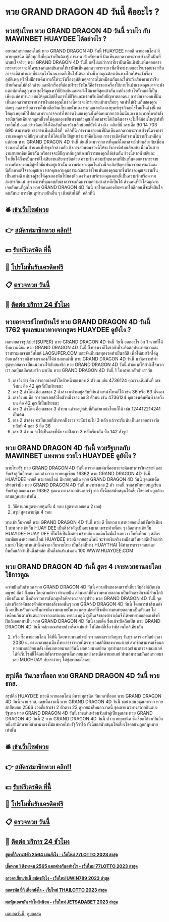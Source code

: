 # หวย GRAND DRAGON 4D วันนี้ คืออะไร ?
## หวยหุ้นไทย หวย GRAND DRAGON 4D วันนี้ รวยไว กับ MAWINBET HUAYDEE ได้อย่างไร ?
อยากเล่นหวยออนไลน์ หวย GRAND DRAGON 4D วันนี้ HUAYDEE หวยดี หวยออนไลน์ มีหวยทุกชนิด นี่คือทุกสิ่งที่คุณจำเป็นต้องรู้
การงาน
สำหรับคนที่ ฝันเห็นดอกดาวกระจาย ช่างเป็นฝันที่น่าสนใจจริงๆ หวย GRAND DRAGON 4D วันนี้ แต่ไม่แน่ว่าการที่เราฝันเห็นเชิงฝันเห็นดอกดาวกระจายอาจจะมีใครบางคนดลบันดาลให้เราฝันเห็นดอกดาวกระจาย เพื่อที่จะบ่งบอกอะไรบางอย่าง หรืออาจจะมีคำทำนายที่น่าสนใจในอนาคตก็เป็นไปได้นะ ช่วงนี้หากคุณต้องเดินทางไกลให้ระวังเรื่องอุบัติเหตุ หรือไม่มีการเดินทางก็ให้ระวังเรื่องอุบัติเหตุจากรถได้เหมือนกันและให้ระวังเรื่องอาการเจ็บป่วยที่คาดไม่ถึงอีกด้วย และอีกเรื่องที่ต้องเฝ้าระวังนั่นก็คือข้าวของเครื่องใช้ภายในบ้านของคุณอาจจะพัง แตกหักหรือสูญหาย ขอให้คุณหาวิธีป้องกันและระวังให้มากที่สุดแล้วกัน แต่ถึงอย่างไรทั้งหมดก็เป็นเพียงแค่คำทำนาย ขอให้คุณมีสติในการใช้ชีวิตและพร้อมรับมือกับปัญหาตลอดนะ
การเงินของคนที่ฝันเห็นดอกดาวกระจาย การเงินของคุณในช่วงนี้ควรจะมีรายจ่ายเข้ามาเรื่อยๆ จนทำให้เงินเก็บของคุณค่อยๆ ลดลงหรืออาจจะไม่เหลือเงินเก็บเลยนั่นเอง หากคุณจะต้องลงทุนทำธุรกิจอะไรใหม่ในช่วงนี้ ขอให้คุณหยุดพักไปก่อนเพราะอาจจะทำให้การเงินของคุณนั้นติดลบมากกว่าเดิมนั่นเอง และหากใครกำลังรอเงินก้อนคืนจากลูกหนี้ขอให้คุณลองขยันทวงแล้วคุณมีโอกาสจะได้เงินคืนอาจจะไม่ได้ก้อนใหญ่เท่าที่เขายืมไป ๐แต่อย่างน้อยก็ยังได้กลับคืนมาบ้างเล็กน้อยก็ยังดี
อ้างอิง  คลิกที่นี่
เลขเด็ด
90 14 703 690
สามารถรับข่าวสารเพิ่มเติมได้ที่  คลิกที่นี่
การงานของคนที่ฝันเห็นดอกดาวกระจาย ช่วงนี้ดวงการงานของคุณจะมีปัญหาเข้ามาให้ได้แก้ไข ปัญหาเข้ามาที่คิดไม่ตก การงานติดขัดทำงานไม่ราบรื่นเหมือนแต่ก่อน หวย GRAND DRAGON 4D วันนี้ อันเนื่องมาจากการที่คุณมีโอกาสจะมีปากเสียงกับเพื่อนร่วมงานได้นั่น ส่วนคนที่ทำธุรกิจส่วนตัว กิจการส่วนตนช่วงนี้ให้ระวังการมีปากเสียงกับเพื่อนในสายงานสายอาชีพเดียวกัน หรืออาจจะมีปัญหากับลูกน้องบริวารของคุณได้เช่นกัน ช่วงนี้หากตั้งสติและใจเย็นได้ก็จะเป็นการดีไม่เสียงานเสียการอีกด้วย
ความรัก
ความรักของคนที่ฝันเห็นดอกดาวกระจาย ความรักของคนมีคู่หรือมีแฟนอยู่แล้วนั้น ความรักของคุณในช่วงนี้จะเกิดปัญหาที่มาจากอารมณ์และนิสัยเอาแต่ใจของคุณเอง หากคุณควบคุมอารมณ์และเข้าใจแฟนของคุณมากขึ้นรักของคุณจะราบรื่นเป็นอย่างดี แต่บางคู่ขอให้คุณลองหันไปมองตัวเองว่าความรักของคุณตอนนี้เป็นความรักหรือความสงสารกันแน่ เพราะการที่คุณคบกับเขาอาจจะเกิดมาจากความสงสารก็เป็นได้ ส่วนคนที่ยังโสดคุณจะเจอกับคนที่ถูกใจ หวย GRAND DRAGON 4D วันนี้ ขอให้คนลองศึกษาเขาให้ดีก่อนที่จะตัดสินใจคบกันนะ
การเงิน
ดูทำนายฝันอื่น ๆ เพิ่มเติมได้ที่  คลิกที่นี่

## 🛎 [เข้าเว็บไซต์หวย](https://bit.ly/3BG5bNw)
## 👉 [สมัครสมาชิกหวย คลิก!!](https://bit.ly/3BG5bNw)
## 💵 [รับฟรีเครดิต ที่นี้](https://bit.ly/3C3mvgS)
## 👑 [โปรโมชั่นรับเครดิตฟรี](https://bit.ly/3C3mvgS)
## 📋 [ตรวจหวย วันนี้](https://bit.ly/3C3mvgS)
## 📱 [ติดต่อ บริการ 24 ชัวโมง](https://bit.ly/3C3mvgS)

## หวยอาจารย์โกยบ้านไร่ หวย GRAND DRAGON 4D วันนี้ 1762 ชุดเลขแนวทางจากสูตร HUAYDEE ดูยังไง ?
ผลหวยลาวซุปเปอร์(SUPER) หวย GRAND DRAGON 4D วันนี้ วันนี้ ออกอะไร อีก 1 หวยที่ได้รับความนิยม หวย GRAND DRAGON 4D วันนี้ ซึ่งทางเราก็ไม่รอช้าที่จะติดต่อประเทศลาวและรวบรวมผลจากเว็บไซต์ LAOSUPER.COM และจัดเก็บผลทุกงวดทำเป็นสถิติ เพื่อให้สมาชิกได้ดูย้อนหลัง รวมถึงทางเราเองก็ได้นำผลเหล่านี้ หวย GRAND DRAGON 4D วันนี้ มาวิเคราะห์ทำสูตรหวยลาว เป็นแนวทางให้กับสมาชิก หวย GRAND DRAGON 4D วันนี้ ถ้าอยากให้กำลังใจพวกเรา กดปุ่มสมัครสมาชิก มาเป้น หวย GRAND DRAGON 4D วันนี้ 1 ในครอบครัวกับเรากัน
1. เลขวิ่งล่าง คือ การออกเลขตัวใดตัวหนึ่งของเลข 2 ตัวบน เช่น 4736124 คุณวางเดิมพันที่ เลขวิ่งบน คือ 42 คุณก็เป็นฝ่ายชนะ
2. เลข 2 ตัวโต๊ด คือเลขของ 2 ตัวล่าง แต่จะอยู่สลับที่กันตำแหน่งไหนก็ได้ เช่น 36 หรือ 63 นั่นเอง
3. เลขวิ่งบน คือ การออกเลขตัวใดตัวหนึ่งของเลข 3 ตัวบน เช่น 4736124 คุณวางเดิมพันที่ เลขวิ่งบน คือ 42 คุณก็เป็นฝ่ายชนะ
4. เลข 3 ตัวโต๊ด คือเลขของ 3 ตัวบน แต่จะอยู่สลับที่กันตำแหน่งไหนก็ได้ เช่น 124412214241 เป็นต้น
5. เลข 2 ตัวล่าง จะเป็นเลขที่นับจากฝั่งขวา จะนับข้ามไป 3 หลัก แล้วจะเริ่มนับเป็นเลขออกรางวัล หลักที่ 4 และ 5 คือ 36
6. เลข 3 ตัวบน จะได้เป็นเลขที่นับจากฝั่งขวา 3 หลักเรียงกัน คือ 142 ดังรูป

## หวย GRAND DRAGON 4D วันนี้ หวยรัฐบาลกับ MAWINBET แทงหวย รวยไว HUAYDEE ดูยังไง ?
หวยไทยรัฐ หวย GRAND DRAGON 4D วันนี้ ตารางเลขเด่นที่คอหวยจะต้องทำการวิเคราะห์ และจับเข้าคู่กันอีกรอบ แตกต่างจาก หวยหมูเซียน 16362 หวย GRAND DRAGON 4D วันนี้ HUAYDEE หวยดี หวยออนไลน์ มีหวยทุกชนิด หวย GRAND DRAGON 4D วันนี้ ชุดเลขเด็ดปราบเจ้ามือ หวย GRAND DRAGON 4D วันนี้ แนวทางเลข 2 ตัว งวดนี้ จากสำนักหวยหมูเซียน จับเข้าคู่เลขเด่นงวด 16362 ชุดแนวทางสลากกินแบ่งรัฐบาล ทั้งนี้ขอสนับสนุนให้เสี่ยงโชคอย่างถูกต้องตามกฎหมายเท่านั้น
1. วิธีคำนวนสูตรหวยหุ้นทั้ง 4 รอบ (สูตรหาเลขเด่น 2 เลข)
2. สรุป สูตรหวยหุ้น 4 รอบ

ทางเข้าเว็บหวยดี หวย GRAND DRAGON 4D วันนี้ หวย ดี ซื้อหวย แทงหวยออนไลน์ขั้นต่ำเพียง 1 บาท ทางเข้าเว็บ HUAY DEE เป็นสิ่งสำคัญเป็นอย่างมาก เพราะถ้าเพื่อน ๆ เลือกทางเข้าเว็บ HUAYDEE HUAY DEE ที่ไม่ใช้เป็นลิ้งค์ทางเข้าหลัก แอดมินไม่มั่นใจเลยว่า เว็บที่เพื่อน ๆ สมัครสมาชิกแทงหวยออนไลน์ HUAYDEE หวยดี หวยออนไลน์ จะจ่ายเงินจริง เหมือนเว็บหวยดีหรือเปล่า แนะนำให้ทุกท่านเข้าลิ้งค์จาก เว็บหวยไทย เป็นลิ้งค์ที่ทาง HUAYTHAI ได้ทำการตรวจสอบและยืนยันแล้วว่าเป็นลิ้งค์หลัก เป็นลิ้งค์แท้แน่นอน 100
WWW.HUAYDEE.COM

## หวย GRAND DRAGON 4D วันนี้ สูตร 4 เจาะหวยฮานอยโดยใช้การคูณ
ความฝันกับตัวเลข หวย GRAND DRAGON 4D วันนี้ ความฝันของคนเราที่เกี่ยวกับสิ่งมีชีวิตเช่น มนุษย์ สัตว์ สิ่งของ โดยตามตำรา ทำนายฝัน ส่วนมากที่ตีความหมายออกมาเป็นตัวเลขมักจะมีส่วนใกล้เคียงกันมาก ซึ่งเกิดจากการสังเกตุหรือพิจารณาจากรูปร่าง หวย GRAND DRAGON 4D วันนี้ จุดเด่นหรือลำดับของตัวอักษรของสิ่งของนั้นๆ หวย GRAND DRAGON 4D วันนี้ โดยการนำสิ่งเหล่านี้ มาเป็นหลักเกณฑ์ในการตีความหมายนั้นเอง และเเต่ละที่ก็จะตีความหมายออกมาเป็นตัวเลข ไม่เหมือนกันตามจินตนาการของเเต่ละคน เพราะเหตุนี้ ผู้เป็นเจ้าของตำราเดิมจึงได้พยายามถอดเอาสิ่งที่ฝันถึงออกมาเป็น หวย GRAND DRAGON 4D วันนี้ เลขเด็ด ซึ่งแม้จะยึดถือเป็น หวย GRAND DRAGON 4D วันนี้ หลักเกณฑ์ตายตัวหรือ แม่นยำ ไม่ได้แต่ก็เชื่อว่ามีส่วนใกล้เคียงกัน
1. หรือ ซื้อหวยออนไลน์ ได้ที่นี่ โดยหวยมาเลย์จะมีการออกผลรางวัลทุกๆ วันพุธ เสาร์ อาทิตย์ เวลา 2030 น. ตามเวลาของเมืองไทยเราชาวหวยได้รวบรวมสถิติของหวยมาเลย์ สมาชิกสามารถเช็คผลหวยมาเลย์ย้อนหลัง เช็คผลหวยมาเลย์วันนี้ ผลหวยมาเลย์สด ทุกท่านสามรถเข้ามาตรวจผลมาเลย์ ได้ที่เว็บไซต์นี้ได้เลยมีทั้งการหาสูตรเด็ดหวยมาเลย์ เลขเด็ดหวยมาเลย์ ท่านสมารถสมัคเล่นหวยมาเลย์ MUGHUAY กับเราง่ายๆ ไม่ยุ่งยากอะไรเลย

## สรุปคือ วันเวลาที่ออก หวย GRAND DRAGON 4D วันนี้ หวย ธกส.
สรุปคือ HUAYDEE หวยดี หวยออนไลน์ มีหวยทุกชนิด วันเวลาที่ออก หวย GRAND DRAGON 4D วันนี้ หวย ธกส. เลขเด็ดงวดนี้ หวย GRAND DRAGON 4D วันนี้ ขอนำเสนอชุดเลขจาก หวยม้าสีหมอก 2566 งวดที่แล้วเข้า 2 ตัวตรง 23 ดูหวยม้าสีหมอกงวดนี้ ชุดเลขแนวทางสลากกินแบ่งรัฐบาล หวย GRAND DRAGON 4D วันนี้ เลขเด่นพร้อมจับเข้าคู่เป็นชุดเลข หวย GRAND DRAGON 4D วันนี้ 2 หวย GRAND DRAGON 4D วันนี้ ตัว หวยทุกชนิด ซึ่งเรียกได้ว่าเป้นอีกหนึ่งสำนักหวยที่กำลังมาแรงไม่แพ้หวยไทยรัฐก็ว่าได้ ทั้งนี้ขอสนับสนุนให้เสี่ยงโชคอย่างถูกกฎหมายเท่านั้น

## 🛎 [เข้าเว็บไซต์หวย](https://bit.ly/3BG5bNw)
## 👉 [สมัครสมาชิกหวย คลิก!!](https://bit.ly/3BG5bNw)
## 💵 [รับฟรีเครดิต ที่นี้](https://bit.ly/3C3mvgS)
## 👑 [โปรโมชั่นรับเครดิตฟรี](https://bit.ly/3C3mvgS)
## 📋 [ตรวจหวย วันนี้](https://bit.ly/3C3mvgS)
## 📱 [ติดต่อ บริการ 24 ชัวโมง](https://bit.ly/3C3mvgS)

#### [สูตรยี่กีเจาะ3ตัว 2564 เล่นยังไง - เว็บใหม่ 77LOTTO 2023 ล่าสุด](https://atom.io/themes/สูตรยี่กีเจาะ3ตัว%202564%20เล่นยังไง%20-%20เว็บใหม่%2077lotto%202023%20ล่าสุด)
#### [เช็คหวย 1 สิงหาคม 2565 แตกต่างกันอย่างไร - เว็บใหม่ 77LOTTO 2023 ล่าสุด](https://atom.io/themes/เช็คหวย%201%20สิงหาคม%202565%20แตกต่างกันอย่างไร%20-%20เว็บใหม่%2077lotto%202023%20ล่าสุด)
#### [ลาวอาเซียนวันนี้ สมัครยังไง - เว็บใหม่ UWIN789 2023 ล่าสุด](https://atom.io/themes/ลาวอาเซียนวันนี้%20สมัครยังไง%20-%20เว็บใหม่%20uwin789%202023%20ล่าสุด)
#### [ถอดรหัส ยี่กี เลือกยังไง - เว็บใหม่ THAILOTTO 2023 ล่าสุด](https://atom.io/themes/ถอดรหัส%20ยี่กี%20เลือกยังไง%20-%20เว็บใหม่%20thailotto%202023%20ล่าสุด)
#### [ผลหุ้นเยอรมัน ทำไมถึงนิยม - เว็บใหม่ JETSADABET 2023 ล่าสุด](https://atom.io/themes/ผลหุ้นเยอรมัน%20ทำไมถึงนิยม%20-%20เว็บใหม่%20jetsadabet%202023%20ล่าสุด)

[ผลบอลวันนี้](https://siamsport.tv "ผลบอลวันนี้"), [ดูบอลสด](https://siamsport.tv/ดูบอลสด "ดูบอลสด")